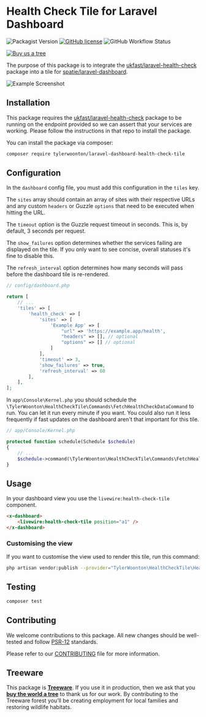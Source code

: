 # Health Check Tile for Laravel Dashboard

![Packagist Version](https://img.shields.io/packagist/v/tylerwoonton/laravel-dashboard-health-check-tile?color=%234299E1&style=for-the-badge)
[![GitHub license](https://img.shields.io/github/license/tylerwoonton/laravel-dashboard-health-check-tile?color=%234299E1&style=for-the-badge)](https://github.com/tylerwoonton/laravel-dashboard-health-check-tile/blob/master/LICENCE)
![GitHub Workflow Status](https://img.shields.io/github/workflow/status/tylerwoonton/laravel-dashboard-health-check-tile/Run%20tests?color=4299E1&style=for-the-badge)

[![Buy us a tree](https://img.shields.io/badge/Treeware-%F0%9F%8C%B3-lightgreen?style=for-the-badge)](https://plant.treeware.earth/tylerwoonton/laravel-dashboard-health-check-tile)

The purpose of this package is to integrate the [ukfast/laravel-health-check](https://github.com/ukfast/laravel-health-check) package into a tile for [spatie/laravel-dashboard](https://github.com/spatie/laravel-dashboard).

![Example Screenshot](https://raw.githubusercontent.com/tylerwoonton/laravel-dashboard-health-check-tile/master/docs/example.png)

## Installation

This package requires the [ukfast/laravel-health-check](https://github.com/ukfast/laravel-health-check) package to be running on the endpoint provided so we can assert that your services are working. Please follow the instructions in that repo to install the package.

You can install the package via composer:

```bash
composer require tylerwoonton/laravel-dashboard-health-check-tile
```

## Configuration

In the `dashboard` config file, you must add this configuration in the `tiles` key. 

The `sites` array should contain an array of sites with their respective URLs and any custom `headers` or Guzzle `options` that need to be executed when hitting the URL.

The `timeout` option is the Guzzle request timeout in seconds. This is, by default, 3 seconds per request.

The `show_failures` option determines whether the services failing are displayed on the tile. If you only want to see concise, overall statuses it's fine to disable this.

The `refresh_interval` option determines how many seconds will pass before the dashboard tile is re-rendered.

```php
// config/dashboard.php

return [
    // ...
    'tiles' => [
        'health_check' => [
            'sites' => [
                'Example App' => [
                    "url" => 'https://example.app/health', 
                    "headers" => [], // optional
                    "options" => [] // optional
                ]
            ],
            'timeout' => 3,
            'show_failures' => true,
            'refresh_interval' => 60
        ],
    ],
];
```

In `app\Console\Kernel.php` you should schedule the `\TylerWoonton\HealthCheckTile\Commands\FetchHealthCheckDataCommand` to run. You can let it run every minute if you want. You could also run it less frequently if fast updates on the dashboard aren't that important for this tile.

```php
// app/Console/Kernel.php

protected function schedule(Schedule $schedule)
{
    // ...
    $schedule->command(\TylerWoonton\HealthCheckTile\Commands\FetchHealthCheckDataCommand::class)->everyMinute();
}
```

## Usage

In your dashboard view you use the `livewire:health-check-tile` component. 

```html
<x-dashboard>
    <livewire:health-check-tile position="a1" />
</x-dashboard>
```

### Customising the view

If you want to customise the view used to render this tile, run this command:

```bash
php artisan vendor:publish --provider="TylerWoonton\HealthCheckTile\HealthCheckTileServiceProvider" --tag="dashboard-health-check-tile-views"
```

## Testing

``` bash
composer test
```

## Contributing

We welcome contributions to this package. All new changes should be well-tested and follow [PSR-12](https://www.php-fig.org/psr/psr-12/) standards.

Please refer to our [CONTRIBUTING](CONTRIBUTING.md) file for more information.

## Treeware

This package is [**Treeware**](https://treeware.earth). If you use it in production, then we ask that you [**buy the world a tree**](https://plant.treeware.earth/tylerwoonton/laravel-dashboard-health-check-tile) to thank us for our work. By contributing to the Treeware forest you’ll be creating employment for local families and restoring wildlife habitats.